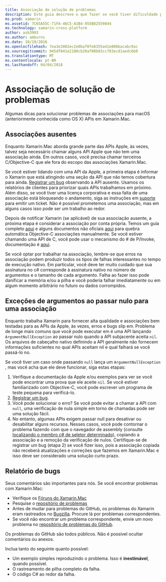 ```yaml
---
title: Associação de solução de problemas
description: Este guia descreve o que fazer se você tiver dificuldade para associação a uma biblioteca Objective-C.
ms.prod: xamarin
ms.assetid: 7C65A55C-71FA-46C5-A1B4-955B82559844
ms.technology: xamarin-cross-platform
author: asb3993
ms.author: amburns
ms.date: 10/19/2016
ms.openlocfilehash: 7ea3e3802ec2e0baf0fe8355a41e806bacabc9ac
ms.sourcegitcommit: 945df041e2180cb20af08b83cc703ecd1aedc6b0
ms.translationtype: MT
ms.contentlocale: pt-BR
ms.lasthandoff: 04/04/2018
---
```

# <a name="binding-troubleshooting"></a>Associação de solução de problemas

Algumas dicas para solucionar problemas de associações para macOS (anteriormente conhecida como OS X) APIs em Xamarin.Mac.

## <a name="missing-bindings"></a>Associações ausentes

Enquanto Xamarin.Mac aborda grande parte das APIs Apple, às vezes, talvez seja necessário chamar alguns API Apple que não tem uma associação ainda. Em outros casos, você precisa chamar terceiros C/Objective-C que ele fora do escopo das associações Xamarin.Mac.

Se você estiver lidando com uma API da Apple, a primeira etapa é informar o Xamarin que está atingindo uma seção da API que não temos cobertura para ainda. [Registrar um bug](#reporting-bugs) observando a API ausente. Usamos os relatórios de clientes para priorizar quais APIs trabalhamos em próximo. Além disso, se você tiver uma licença corporativa e essa falta de uma associação está bloqueando o andamento, siga as instruções em [suporte](http://xamarin.com/support) para emitir um ticket. Não é possível prometemos uma associação, mas em alguns casos isso pode ser um trabalho ao redor.

Depois de notificar Xamarin (se aplicável) de sua associação ausente, a próxima etapa é considerar a associação por conta própria. Temos um guia completo [aqui](~/cross-platform/macios/binding/overview.md) e alguns documentos não oficiais [aqui](http://brendanzagaeski.appspot.com/xamarin/0002.html) para quebra automática Objective-C associações manualmente. Se você estiver chamando uma API de C, você pode usar o mecanismo do # de P/Invoke, documentação é [aqui](http://www.mono-project.com/docs/advanced/pinvoke/).

Se você optar por trabalhar na associação, lembre-se que erros na associação podem produzir todos os tipos de falhas interessantes no tempo de execução nativo. Em particular, você deve ter muito cuidado que sua assinatura no c# corresponde à assinatura nativo no número de argumentos e o tamanho de cada argumento. Falha ao fazer isso pode danificar a memória e/ou a pilha e você poderia falhar imediatamente ou em algum momento arbitrário no futuro ou dados corrompidos.

## <a name="argument-exceptions-when-passing-null-to-a-binding"></a>Exceções de argumentos ao passar nulo para uma associação

Enquanto trabalha Xamarin para fornecer alta qualidade e associações bem testadas para as APIs da Apple, às vezes, erros e bugs slip em. Problema de longe mais comuns que você pode executar em é uma API lançando `ArgumentNullException` ao passar nulo quando a API subjacente aceita `nil`. Os arquivos de cabeçalho nativo definindo a API geralmente não fornecem informações suficientes no qual APIs aceitam nil e qual falhará se você passá-lo no.

Se você tiver um caso onde passando `null` lança um `ArgumentNullException` , mas você acha que ele deve funcionar, siga estas etapas:

1. Verifique a documentação da Apple e/ou exemplos para ver se você pode encontrar uma prova que ele aceite `nil`. Se você estiver familiarizado com Objective-C, você pode escrever um programa de teste pequena para verificá-lo.
2. [Registrar um bug](#reporting-bugs).
3. Você pode solucionar o erro? Se você pode evitar a chamar a API com `null`, uma verificação de nula simple em torno de chamadas pode ser uma solução fácil.
4. No entanto, algumas APIs exigem passar null para desativar ou desabilitar alguns recursos. Nesses casos, você pode contornar o problema fazendo com que o navegador de assembly (consulte [localizando o membro c# de seletor determinado](~/mac/app-fundamentals/mac-apis.md#finding_selector)), copiando a associação e a remoção da verificação de nulos. Certifique-se de registrar um bug (etapa 2) se você fizer isso, pois a associação copiada não receberá atualizações e correções que fazemos em Xamarin.Mac e isso deve ser considerado uma solução curto prazo.

<a name="reporting-bugs"/>

## <a name="reporting-bugs"></a>Relatório de bugs

Seus comentários são importantes para nós. Se você encontrar problemas com Xamarin.Mac:

- Verifique os [Fóruns do Xamarin.Mac](https://forums.xamarin.com/categories/mac)
- Pesquise o [repositório de problemas](https://github.com/xamarin/xamarin-macios/issues) 
- Antes de mudar para problemas do GitHub, os problemas do Xamarin eram rastreados no [Bugzilla](https://bugzilla.xamarin.com/describecomponents.cgi). Procure lá por problemas correspondentes.
- Se você não encontrar um problema correspondente, envie um novo problema no [repositório de problemas do GitHub](https://github.com/xamarin/xamarin-macios/issues/new).

Os problemas do GitHub são todos públicos. Não é possível ocultar comentários ou anexos. 

Inclua tanto do seguinte quanto possível:

- Um exemplo simples reproduzindo o problema. Isso é **inestimável**, quando possível. 
- O rastreamento de pilha completo da falha.
- O código C# ao redor da falha. 
